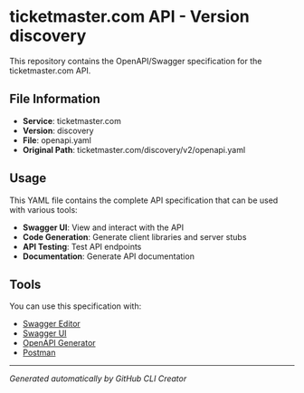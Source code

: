 # ticketmaster.com API - Version discovery

This repository contains the OpenAPI/Swagger specification for the ticketmaster.com API.

## File Information

- **Service**: ticketmaster.com
- **Version**: discovery
- **File**: openapi.yaml
- **Original Path**: ticketmaster.com/discovery/v2/openapi.yaml

## Usage

This YAML file contains the complete API specification that can be used with various tools:

- **Swagger UI**: View and interact with the API
- **Code Generation**: Generate client libraries and server stubs
- **API Testing**: Test API endpoints
- **Documentation**: Generate API documentation

## Tools

You can use this specification with:

- [Swagger Editor](https://editor.swagger.io/)
- [Swagger UI](https://swagger.io/tools/swagger-ui/)
- [OpenAPI Generator](https://openapi-generator.tech/)
- [Postman](https://www.postman.com/)

---

*Generated automatically by GitHub CLI Creator*

